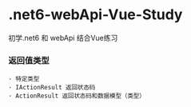 # .net6-webApi-Vue-Study
初学.net6 和 webApi 结合Vue练习

### 返回值类型
    · 特定类型
    · IActionResult 返回状态码
    · ActionResult 返回状态码和数据模型（类型）
